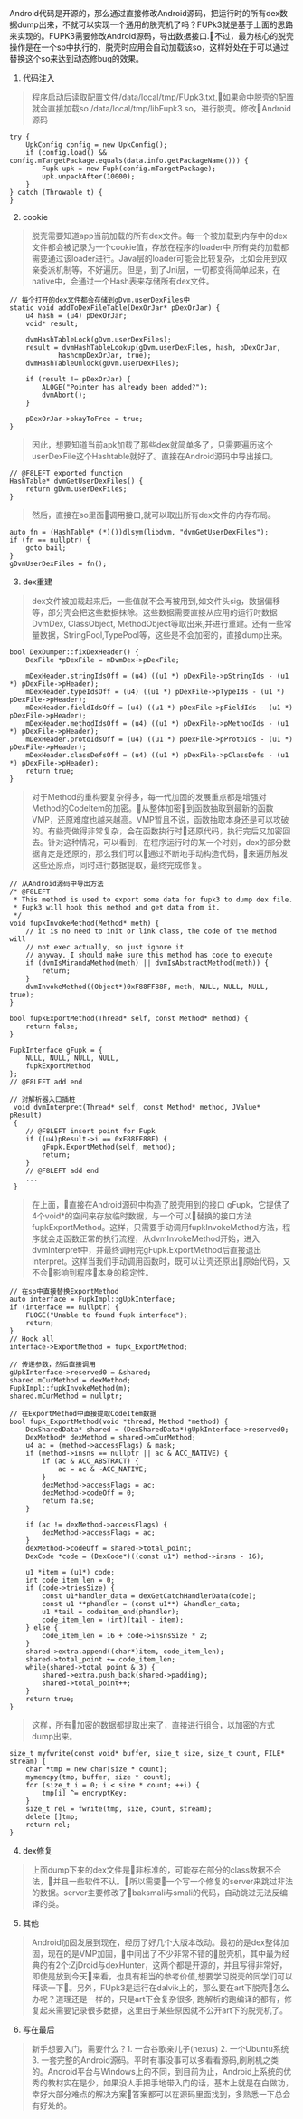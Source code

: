 Android代码是开源的，那么通过直接修改Android源码，把运行时的所有dex数据dump出来，不就可以实现一个通用的脱壳机了吗？FUPk3就是基于上面的思路来实现的。FUPK3需要修改Android源码，导出数据接口.不过，最为核心的脱壳操作是在一个so中执行的，脱壳时应用会自动加载该so，这样好处在于可以通过替换这个so来达到动态修bug的效果。

1. 代码注入
> 程序启动后读取配置文件/data/local/tmp/FUpk3.txt,如果命中脱壳的配置就会直接加载so /data/local/tmp/libFupk3.so，进行脱壳。修改Android源码
```
try {
    UpkConfig config = new UpkConfig();
    if (config.load() && config.mTargetPackage.equals(data.info.getPackageName())) {
        Fupk upk = new Fupk(config.mTargetPackage);
        upk.unpackAfter(10000);
    }
} catch (Throwable t) {
}
```
2. cookie

> 脱壳需要知道app当前加载的所有dex文件。每一个被加载到内存中的dex文件都会被记录为一个cookie值，存放在程序的loader中,所有类的加载都需要通过该loader进行。Java层的loader可能会比较复杂，比如会用到双亲委派机制等，不好遍历。但是，到了Jni层，一切都变得简单起来，在native中，会通过一个Hash表来存储所有dex文件。
```
// 每个打开的dex文件都会存储到gDvm.userDexFiles中
static void addToDexFileTable(DexOrJar* pDexOrJar) {
    u4 hash = (u4) pDexOrJar;
    void* result;

    dvmHashTableLock(gDvm.userDexFiles);
    result = dvmHashTableLookup(gDvm.userDexFiles, hash, pDexOrJar,
            hashcmpDexOrJar, true);
    dvmHashTableUnlock(gDvm.userDexFiles);

    if (result != pDexOrJar) {
        ALOGE("Pointer has already been added?");
        dvmAbort();
    }

    pDexOrJar->okayToFree = true;
}
```
> 因此，想要知道当前apk加载了那些dex就简单多了，只需要遍历这个userDexFile这个Hashtable就好了。直接在Android源码中导出接口。
```
// @F8LEFT exported function
HashTable* dvmGetUserDexFiles() {
    return gDvm.userDexFiles;
}
```
> 然后，直接在so里面调用接口,就可以取出所有dex文件的内存布局。
```
auto fn = (HashTable* (*)())dlsym(libdvm, "dvmGetUserDexFiles");
if (fn == nullptr) {
    goto bail;
}
gDvmUserDexFiles = fn();
```
3. dex重建
> dex文件被加载起来后，一些值就不会再被用到,如文件头sig，数据偏移等，部分壳会把这些数据抹除。这些数据需要直接从应用的运行时数据 DvmDex, ClassObject, MethodObject等取出来,并进行重建。还有一些常量数据，StringPool,TypePool等，这些是不会加密的，直接dump出来。
```
bool DexDumper::fixDexHeader() {
    DexFile *pDexFile = mDvmDex->pDexFile;

    mDexHeader.stringIdsOff = (u4) ((u1 *) pDexFile->pStringIds - (u1 *) pDexFile->pHeader);
    mDexHeader.typeIdsOff = (u4) ((u1 *) pDexFile->pTypeIds - (u1 *) pDexFile->pHeader);
    mDexHeader.fieldIdsOff = (u4) ((u1 *) pDexFile->pFieldIds - (u1 *) pDexFile->pHeader);
    mDexHeader.methodIdsOff = (u4) ((u1 *) pDexFile->pMethodIds - (u1 *) pDexFile->pHeader);
    mDexHeader.protoIdsOff = (u4) ((u1 *) pDexFile->pProtoIds - (u1 *) pDexFile->pHeader);
    mDexHeader.classDefsOff = (u4) ((u1 *) pDexFile->pClassDefs - (u1 *) pDexFile->pHeader);
    return true;
}
```
> 对于Method的重构要复杂得多，每一代加固的发展重点都是增强对Method的CodeItem的加密。从整体加密到函数抽取到最新的函数VMP，还原难度也越来越高。VMP暂且不说，函数抽取本身还是可以攻破的。有些壳做得非常复杂，会在函数执行时还原代码，执行完后又加密回去。针对这种情况，可以看到，在程序运行时的某一个时刻，dex的部分数据肯定是还原的，那么我们可以通过不断地手动构造代码，来遍历触发这些还原点，同时进行数据提取，最终完成修复。
```
// 从Android源码中导出方法
/* @F8LEFT
 * This method is used to export some data for fupk3 to dump dex file.
 * Fupk3 will hook this method and get data from it.
 */
void fupkInvokeMethod(Method* meth) {
    // it is no need to init or link class, the code of the method will
    // not exec actually, so just ignore it
    // anyway, I should make sure this method has code to execute
    if (dvmIsMirandaMethod(meth) || dvmIsAbstractMethod(meth)) {
        return;
    }
    dvmInvokeMethod((Object*)0xF88FF88F, meth, NULL, NULL, NULL, true);
}

bool fupkExportMethod(Thread* self, const Method* method) {
    return false;
}

FupkInterface gFupk = {
    NULL, NULL, NULL, NULL, 
    fupkExportMethod
};
// @F8LEFT add end

// 对解析器入口插桩
 void dvmInterpret(Thread* self, const Method* method, JValue* pResult)
 {
    // @F8LEFT insert point for Fupk
    if ((u4)pResult->i == 0xF88FF88F) {
        gFupk.ExportMethod(self, method);
        return;
    }
    // @F8LEFT add end
    ...
 }
```
> 在上面，直接在Android源码中构造了脱壳用到的接口 gFupk，它提供了4个void*的空间来存放临时数据，与一个可以替换的接口方法fupkExportMethod。这样，只需要手动调用fupkInvokeMethod方法，程序就会走函数正常的执行流程，从dvmInvokeMethod开始，进入dvmInterpret中，并最终调用完gFupk.ExportMethod后直接退出Interpret。这样当我们手动调用函数时，既可以让壳还原出原始代码，又不会影响到程序本身的稳定性。
```
// 在so中直接替换ExportMethod
auto interface = FupkImpl::gUpkInterface;
if (interface == nullptr) {
    FLOGE("Unable to found fupk interface");
    return;
}
// Hook all
interface->ExportMethod = fupk_ExportMethod;
```
```
// 传递参数，然后直接调用
gUpkInterface->reserved0 = &shared;
shared.mCurMethod = dexMethod;
FupkImpl::fupkInvokeMethod(m);
shared.mCurMethod = nullptr;
```
```
// 在ExportMethod中直接提取CodeItem数据
bool fupk_ExportMethod(void *thread, Method *method) {
    DexSharedData* shared = (DexSharedData*)gUpkInterface->reserved0;
    DexMethod* dexMethod = shared->mCurMethod;
    u4 ac = (method->accessFlags) & mask;
    if (method->insns == nullptr || ac & ACC_NATIVE) {
        if (ac & ACC_ABSTRACT) {
            ac = ac & ~ACC_NATIVE;
        }
        dexMethod->accessFlags = ac;
        dexMethod->codeOff = 0;
        return false;
    }

    if (ac != dexMethod->accessFlags) {
        dexMethod->accessFlags = ac;
    }
    dexMethod->codeOff = shared->total_point;
    DexCode *code = (DexCode*)((const u1*) method->insns - 16);

    u1 *item = (u1*) code;
    int code_item_len = 0;
    if (code->triesSize) {
        const u1*handler_data = dexGetCatchHandlerData(code);
        const u1 **phandler = (const u1**) &handler_data;
        u1 *tail = codeitem_end(phandler);
        code_item_len = (int)(tail - item);
    } else {
        code_item_len = 16 + code->insnsSize * 2;
    }
    shared->extra.append((char*)item, code_item_len);
    shared->total_point += code_item_len;
    while(shared->total_point & 3) {
        shared->extra.push_back(shared->padding);
        shared->total_point++;
    }
    return true;
}
```
> 这样，所有加密的数据都提取出来了，直接进行组合，以加密的方式dump出来。
```
size_t myfwrite(const void* buffer, size_t size, size_t count, FILE* stream) {
    char *tmp = new char[size * count];
    mymemcpy(tmp, buffer, size * count);
    for (size_t i = 0; i < size * count; ++i) {
        tmp[i] ^= encryptKey;
    }
    size_t rel = fwrite(tmp, size, count, stream);
    delete []tmp;
    return rel;
}
```
4. dex修复
> 上面dump下来的dex文件是非标准的，可能存在部分的class数据不合法，并且一些软件不认。所以需要一个写一个修复的server来跳过非法的数据。server主要修改了baksmali与smali的代码，自动跳过无法反编译的类。

5. 其他
> Android加固发展到现在，经历了好几个大版本改动。最初的是dex整体加固，现在的是VMP加固，中间出了不少非常不错的脱壳机，其中最为经典的有2个:ZjDroid与dexHunter，这两个都是开源的，并且写得非常好，即使是放到今天来看，也具有相当的参考价值,想要学习脱壳的同学们可以拜读一下。另外，FUpk3是运行在dalvik上的，那么要在art下脱壳怎么办呢？道理还是一样的，只是art下会复杂很多, 跑解析的跑编译的都有，修复起来需要记录很多数据，这里由于某些原因就不公开art下的脱壳机了。

6. 写在最后
> 新手想要入门，需要什么？1. 一台谷歌亲儿子(nexus) 2. 一个Ubuntu系统 3. 一套完整的Android源码。平时有事没事可以多看看源码,刷刷机之类的。Android平台与Windows上的不同，到目前为止，Android上系统的优秀的教材实在是少，如果没人手把手地带入门的话，基本上就是在白做功，幸好大部分难点的解决方案答案都可以在源码里面找到，多熟悉一下总会有好处的。




